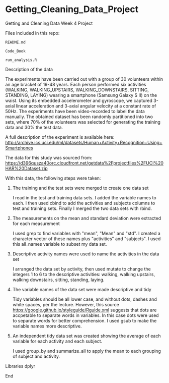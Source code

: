 # Getting_Cleaning_Data_Project
Getting and Cleaning Data Week 4 Project

Files included in this repo:

    README.md
  
    Code_Book
  
    run_analysis.R

Description of the data

  The experiments have been carried out with a group of 30 volunteers within an age bracket of 19-48 years. Each person performed six   activities (WALKING, WALKING_UPSTAIRS, WALKING_DOWNSTAIRS, SITTING, STANDING, LAYING) wearing a smartphone (Samsung Galaxy S II) on the waist. Using its embedded accelerometer and gyroscope, we captured 3-axial linear acceleration and 3-axial angular velocity at a constant rate of 50Hz. The experiments have been video-recorded to label the data manually. The obtained dataset has been randomly partitioned into two sets, where 70% of the volunteers was selected for generating the training data and 30% the test data. 

A full description of the experiment is available here: 
    http://archive.ics.uci.edu/ml/datasets/Human+Activity+Recognition+Using+Smartphones

The data for this study was sourced from:
    https://d396qusza40orc.cloudfront.net/getdata%2Fprojectfiles%2FUCI%20HAR%20Dataset.zip

With this data, the following steps were taken:
  1. The training and the test sets were merged to create one data set
  
        I read in the test and training data sets. I added the variable names to each.
        I then used cbind to add the activities and subjects columns to test and training
        sets. Finally I merged the two data sets with rbind.
        
  2. The measurements on the mean and standard deviation were extracted for each measurement
        
        I used grep to find variables with "mean", "Mean" and "std". I created a character
        vector of these names plus "activities" and "subjects". I used this all_names variable 
        to subset my data set.
        
  3. Descriptive activity names were used to name the activities in the data set  
  
        I arranged the data set by activity, then used mutate to change the integers 1 to 6 to the 
        descriptive activities: walking, walking upstairs, walking downstairs, sitting, standing, laying.
        
  4. The variable names of the data set were made descriptive and tidy
      
        Tidy variables should be all lower case, and without dots, dashes and white spaces, per the lecture.
        However, this source https://google.github.io/styleguide/Rguide.xml suggests that dots are 
        accpetable to separate words in variables.
        In this case dots were used to separate words for better comprehension.
        I used gsub to make the variable names more descriptive.
      
  5. An independent tidy data set was created showing the average of each variable for each activity and each subject.
        
        I used group_by and summarize_all to apply the mean to each grouping of subject and activity.

Libraries
    dplyr

End

